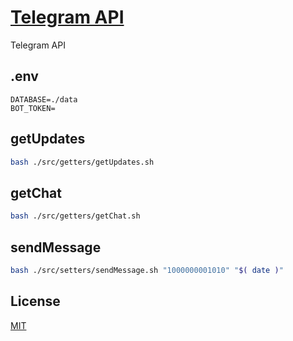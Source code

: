 # [Telegram API](https://core.telegram.org/bots/api)

Telegram API

## .env

```
DATABASE=./data
BOT_TOKEN=

```

## getUpdates

```sh
bash ./src/getters/getUpdates.sh
```

## getChat

```sh
bash ./src/getters/getChat.sh
```

## sendMessage

```sh
bash ./src/setters/sendMessage.sh "1000000001010" "$( date )"
```

## License

[MIT](./LICENSE)
